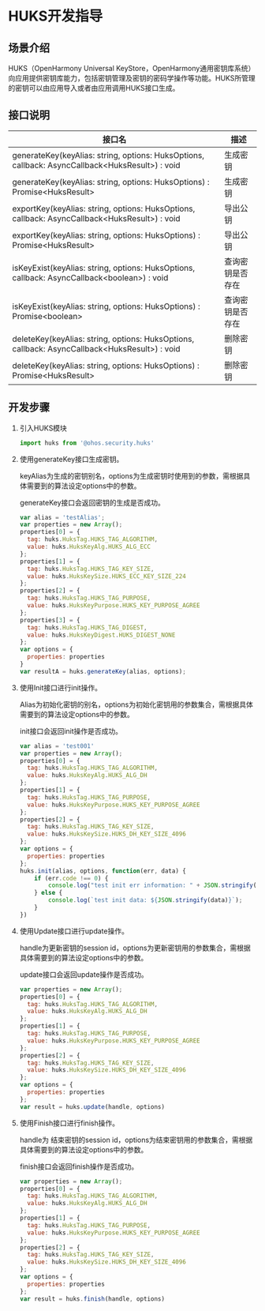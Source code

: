 # HUKS开发指导

## 场景介绍

 HUKS（OpenHarmony Universal KeyStore，OpenHarmony通用密钥库系统）向应用提供密钥库能力，包括密钥管理及密钥的密码学操作等功能。HUKS所管理的密钥可以由应用导入或者由应用调用HUKS接口生成。 


## 接口说明

| 接口名                                                       | 描述        |
| ------------------------------------------------------------ | ---------------- |
| generateKey(keyAlias: string, options: HuksOptions, callback: AsyncCallback&lt;HuksResult&gt;) : void| 生成密钥         |
| generateKey(keyAlias: string, options: HuksOptions) : Promise&lt;HuksResult&gt;| 生成密钥         |
| exportKey(keyAlias: string, options: HuksOptions, callback: AsyncCallback&lt;HuksResult&gt;) : void| 导出公钥         |
| exportKey(keyAlias: string, options: HuksOptions) : Promise&lt;HuksResult&gt;| 导出公钥         |
| isKeyExist(keyAlias: string, options: HuksOptions, callback: AsyncCallback&lt;boolean&gt;) : void | 查询密钥是否存在 |
| isKeyExist(keyAlias: string, options: HuksOptions) : Promise&lt;boolean> | 查询密钥是否存在 |
| deleteKey(keyAlias: string, options: HuksOptions, callback: AsyncCallback&lt;HuksResult&gt;) : void| 删除密钥         |
| deleteKey(keyAlias: string, options: HuksOptions) : Promise&lt;HuksResult&gt;| 删除密钥         |

## 开发步骤

1. 引入HUKS模块

   ```js
   import huks from '@ohos.security.huks'
   ```

2. 使用generateKey接口生成密钥。

   keyAlias为生成的密钥别名，options为生成密钥时使用到的参数，需根据具体需要到的算法设定options中的参数。

   generateKey接口会返回密钥的生成是否成功。

   ```js
   var alias = 'testAlias';
   var properties = new Array();
   properties[0] = {
     tag: huks.HuksTag.HUKS_TAG_ALGORITHM,
     value: huks.HuksKeyAlg.HUKS_ALG_ECC
   };
   properties[1] = {
     tag: huks.HuksTag.HUKS_TAG_KEY_SIZE,
     value: huks.HuksKeySize.HUKS_ECC_KEY_SIZE_224
   };
   properties[2] = {
     tag: huks.HuksTag.HUKS_TAG_PURPOSE,
     value: huks.HuksKeyPurpose.HUKS_KEY_PURPOSE_AGREE
   };
   properties[3] = {
     tag: huks.HuksTag.HUKS_TAG_DIGEST,
     value: huks.HuksKeyDigest.HUKS_DIGEST_NONE
   };
   var options = {
     properties: properties
   }
   var resultA = huks.generateKey(alias, options);
   ```

3. 使用Init接口进行init操作。

   Alias为初始化密钥的别名，options为初始化密钥用的参数集合，需根据具体需要到的算法设定options中的参数。

   init接口会返回init操作是否成功。

   ```js
   var alias = 'test001'
   var properties = new Array();
   properties[0] = {
     tag: huks.HuksTag.HUKS_TAG_ALGORITHM,
     value: huks.HuksKeyAlg.HUKS_ALG_DH
   };
   properties[1] = {
     tag: huks.HuksTag.HUKS_TAG_PURPOSE,
     value: huks.HuksKeyPurpose.HUKS_KEY_PURPOSE_AGREE
   };
   properties[2] = {
     tag: huks.HuksTag.HUKS_TAG_KEY_SIZE,
     value: huks.HuksKeySize.HUKS_DH_KEY_SIZE_4096
   };
   var options = {
     properties: properties
   };
   huks.init(alias, options, function(err, data) {
       if (err.code !== 0) {
           console.log("test init err information: " + JSON.stringify(err));
       } else {
           console.log(`test init data: ${JSON.stringify(data)}`);
       }
   })
   ```
   
4. 使用Update接口进行update操作。

   handle为更新密钥的session id，options为更新密钥用的参数集合，需根据具体需要到的算法设定options中的参数。

   update接口会返回update操作是否成功。

   ```js
   var properties = new Array();
   properties[0] = {
     tag: huks.HuksTag.HUKS_TAG_ALGORITHM,
     value: huks.HuksKeyAlg.HUKS_ALG_DH
   };
   properties[1] = {
     tag: huks.HuksTag.HUKS_TAG_PURPOSE,
     value: huks.HuksKeyPurpose.HUKS_KEY_PURPOSE_AGREE
   };
   properties[2] = {
     tag: huks.HuksTag.HUKS_TAG_KEY_SIZE,
     value: huks.HuksKeySize.HUKS_DH_KEY_SIZE_4096
   };
   var options = {
     properties: properties
   };
   var result = huks.update(handle, options)
   ```
   
5. 使用Finish接口进行finish操作。

   handle为 结束密钥的session id，options为结束密钥用的参数集合，需根据具体需要到的算法设定options中的参数。

   finish接口会返回finish操作是否成功。

   ```js
   var properties = new Array();
   properties[0] = {
     tag: huks.HuksTag.HUKS_TAG_ALGORITHM,
     value: huks.HuksKeyAlg.HUKS_ALG_DH
   };
   properties[1] = {
     tag: huks.HuksTag.HUKS_TAG_PURPOSE,
     value: huks.HuksKeyPurpose.HUKS_KEY_PURPOSE_AGREE
   };
   properties[2] = {
     tag: huks.HuksTag.HUKS_TAG_KEY_SIZE,
     value: huks.HuksKeySize.HUKS_DH_KEY_SIZE_4096
   };
   var options = {
     properties: properties
   };
   var result = huks.finish(handle, options) 
   ```



